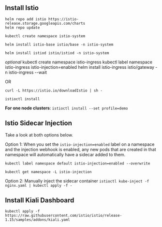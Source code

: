 ## Install Istio
```
helm repo add istio https://istio-release.storage.googleapis.com/charts
helm repo update
```

`kubectl create namespace istio-system`

`helm install istio-base istio/base -n istio-system`

`helm install istiod istio/istiod -n istio-system`

*optional*
kubectl create namespace istio-ingress
kubectl label namespace istio-ingress istio-injection=enabled
helm install istio-ingress istio/gateway -n istio-ingress --wait

OR

`curl -L https://istio.io/downloadIstio | sh -`

`istioctl install`

**For one node clusters**:
`istioctl install --set profile=demo`

## Istio Sidecar Injection

Take a look at both options below.

Option 1: When you set the `istio-injection=enabled` label on a namespace and the injection webhook is enabled, any new pods that are created in that namespace will automatically have a sidecar added to them.

```
kubectl label namespace default istio-injection=enabled --overwrite
```

```
kubectl get namespace -L istio-injection
```

Option 2: Manually inject the sidecar container
`istioctl kube-inject -f nginx.yaml | kubectl apply -f -`

## Install Kiali Dashboard

`kubectl apply -f https://raw.githubusercontent.com/istio/istio/release-1.15/samples/addons/kiali.yaml`